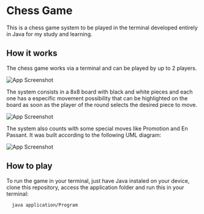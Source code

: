 
# Chess Game

This is a chess game system to be played in the terminal developed entirely in Java for my study and learning.






## How it works
The chess game works via a terminal and can be played by up to 2 players.

![App Screenshot](https://i.imgur.com/V5yUqVF.png)

The system consists in a 8x8 board with black and white pieces and each one has a especific movement possibility that can be highlighted on the board as soon as the player of the round selects the desired piece to move.

![App Screenshot](https://i.imgur.com/kaDtnfK_d.webp?maxwidth=760&fidelity=grand)

The system also counts with some special moves like Promotion and En Passant. It was built according to the following UML diagram:

![App Screenshot](https://i.imgur.com/vsPrG3V.png)





## How to play

To run the game in your terminal, just have Java instaled on your device, clone this repository, access the application folder and run this in your terminal:

```bash
  java application/Program
```

